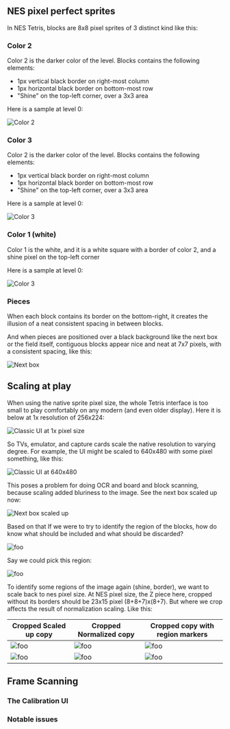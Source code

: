 

## NES pixel perfect sprites

In NES Tetris, blocks are 8x8 pixel sprites of 3 distinct kind like this:

### Color 2

Color 2 is the darker color of the level. Blocks contains the following elements:
* 1px vertical black border on right-most column
* 1px horizontal black border on bottom-most row
* "Shine" on the top-left corner, over a 3x3 area

Here is a sample at level 0:

![Color 2](./color2.png)

### Color 3

Color 2 is the darker color of the level. Blocks contains the following elements:
* 1px vertical black border on right-most column
* 1px horizontal black border on bottom-most row
* "Shine" on the top-left corner, over a 3x3 area

Here is a sample at level 0:

![Color 3](./color3.png)

### Color 1 (white)

Color 1 is the white, and it is a white square with a border of color 2, and a shine pixel on the top-left corner

Here is a sample at level 0:

![Color 3](./color1.png)


### Pieces

When each block contains its border on the bottom-right, it creates the illusion of a neat consistent spacing in between blocks.

And when pieces are positioned over a black background like the next box or the field itself, contiguous blocks appear nice and neat at 7x7 pixels, with a consistent spacing, like this:

![Next box](./next.png)


## Scaling at play

When using the native sprite pixel size, the whole Tetris interface is too small to play comfortably on any modern (and even older display). Here it is below at 1x resolution of 256x224:

![Classic UI at 1x pixel size](./classic_1x.png)


So TVs, emulator, and capture cards scale the native resolution to varying degree. For example, the UI might be scaled to 640x480 with some pixel something, like this:

![Classic UI at 640x480](./classic_640x480.png)

This poses a problem for doing OCR and board and block scanning, because scaling added bluriness to the image. See the next box scaled up now:

![Next box scaled up](./next_scaled_up.png)

Based on that If we were to try to identify the region of the blocks, how do know what should be included and what should be discarded?

![foo](./what_to_crop.png)

Say we could pick this region:

![foo](./next_cropped_area.png)

To identify some regions of the image again (shine, border), we want to scale back to nes pixel size. At NES pixel size, the Z piece here, cropped without its borders should be 23x15 pixel (8+8+7)x(8+7). But where we crop affects the result of normalization scaling. Like this:

Cropped Scaled up copy | Cropped Normalized copy | Cropped copy with region markers
---------------------- | ----------------------- | -----------------------
![foo](./next_crop_1.png) | ![foo](./next_normalized_1.png) | ![foo](./next_normalized_1_w_markers.png)
![foo](./next_crop_2.png) | ![foo](./next_normalized_2.png) | ![foo](./next_normalized_2_w_markers.png)


## Frame Scanning

### The Calibration UI

### Notable issues


